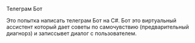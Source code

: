 Телеграм Бот

Это попытка написать телеграм Бот на C#. Бот это виртуальный ассистент который дает советы по самочувствию (предварительный диагнорз) и записсывет диалог с пользователем.
